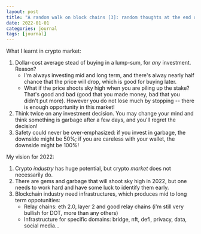 ```yaml
---
layout: post
title: "A random walk on block chains [3]: random thoughts at the end of 2021"
date: 2022-01-01
categories: journal
tags: [journal]
---
```


What I learnt in crypto market:
1. Dollar-cost average stead of buying in a lump-sum, for *any* investment. Reason?
    - I'm always investing mid and long term, and there's alway nearly half chance that the price will drop, which is good for buying later.
    - What if the price shoots sky high when you are piling up the stake? That's good and bad (good that you made money, bad that you didn't put more). However you do not lose much by stopping -- there is enough opportunity in this market!
2. Think twice on any investment decision. You may change your mind and think something is garbage after a few days, and you'll regret the decision!
3. Safety could never be over-emphasized: if you invest in garbage, the downside might be 50%; if you are careless with your wallet, the downside might be 100%!

My vision for 2022:
1. Crypto *industry* has huge potential, but crypto *market* does not necessarily do.
2. There are gems and garbage that will shoot sky high in 2022, but one needs to work hard and have some luck to identify them early.
3. Blockchain industry need infrastructures, which produces mid to long term oppotunities:
    - Relay chains: eth 2.0, layer 2 and good relay chains (i'm still very bullish for DOT, more than any others)
    - Infrastructure for specific domains: bridge, nft, defi, privacy, data, social media...